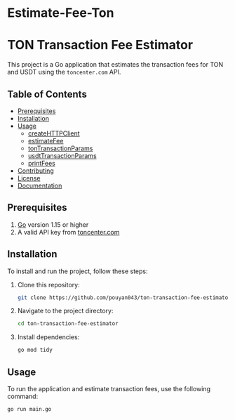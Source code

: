 # Estimate-Fee-Ton

# TON Transaction Fee Estimator

This project is a Go application that estimates the transaction fees for TON and USDT using the `toncenter.com` API.

## Table of Contents
- [Prerequisites](#prerequisites)
- [Installation](#installation)
- [Usage](#usage)
  - [createHTTPClient](#createHTTPClient)
  - [estimateFee](#estimateFee)
  - [tonTransactionParams](#tonTransactionParams)
  - [usdtTransactionParams](#usdtTransactionParams)
  - [printFees](#printFees)
- [Contributing](#contributing)
- [License](#license)
- [Documentation](#documentation)

## Prerequisites

1. [Go](https://golang.org/doc/install) version 1.15 or higher
2. A valid API key from [toncenter.com](https://toncenter.com/)

## Installation

To install and run the project, follow these steps:

1. Clone this repository:
    ```sh
    git clone https://github.com/pouyan043/ton-transaction-fee-estimator.git
    ```

2. Navigate to the project directory:
    ```sh
    cd ton-transaction-fee-estimator
    ```

3. Install dependencies:
    ```sh
    go mod tidy
    ```

## Usage

To run the application and estimate transaction fees, use the following command:

```sh
go run main.go
